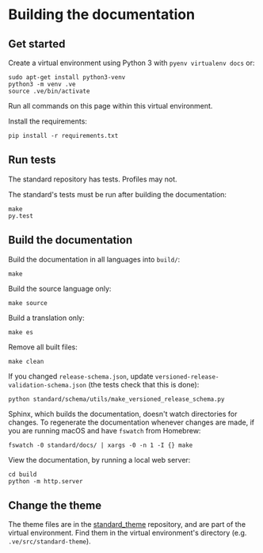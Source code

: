 # Building the documentation

## Get started

Create a virtual environment using Python 3 with `pyenv virtualenv docs` or:

```shell
sudo apt-get install python3-venv
python3 -m venv .ve
source .ve/bin/activate
```

Run all commands on this page within this virtual environment.

Install the requirements:

```shell
pip install -r requirements.txt
```

## Run tests

The standard repository has tests. Profiles may not.

The standard's tests must be run after building the documentation:

```shell
make
py.test
```

## Build the documentation

Build the documentation in all languages into `build/`:

```shell
make
```

Build the source language only:

```shell
make source
```

Build a translation only:

```shell
make es
```

Remove all built files:

```
make clean
```

If you changed `release-schema.json`, update `versioned-release-validation-schema.json` (the tests check that this is done):

```shells
python standard/schema/utils/make_versioned_release_schema.py
```

Sphinx, which builds the documentation, doesn't watch directories for changes. To regenerate the documentation whenever changes are made, if you are running macOS and have `fswatch` from Homebrew:

```shell
fswatch -0 standard/docs/ | xargs -0 -n 1 -I {} make
```

View the documentation, by running a local web server:

```shell
cd build
python -m http.server
```

## Change the theme

The theme files are in the [standard_theme](https://github.com/open-contracting/standard_theme) repository, and are part of the virtual environment. Find them in the virtual environment's directory (e.g. `.ve/src/standard-theme`).
